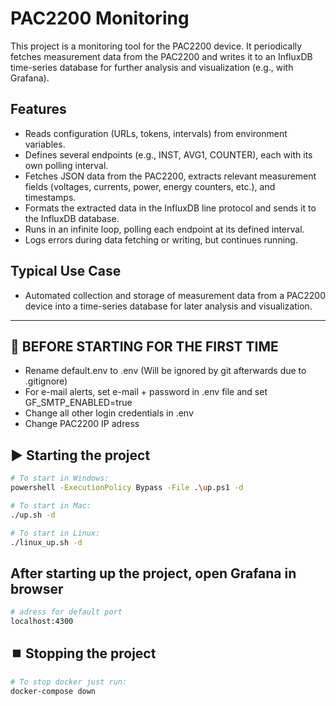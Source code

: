 # PAC2200 Monitoring

This project is a monitoring tool for the PAC2200 device. It periodically fetches measurement data from the PAC2200 and writes it to an InfluxDB time-series database for further analysis and visualization (e.g., with Grafana).

## Features

- Reads configuration (URLs, tokens, intervals) from environment variables.
- Defines several endpoints (e.g., INST, AVG1, COUNTER), each with its own polling interval.
- Fetches JSON data from the PAC2200, extracts relevant measurement fields (voltages, currents, power, energy counters, etc.), and timestamps.
- Formats the extracted data in the InfluxDB line protocol and sends it to the InfluxDB database.
- Runs in an infinite loop, polling each endpoint at its defined interval.
- Logs errors during data fetching or writing, but continues running.

## Typical Use Case

- Automated collection and storage of measurement data from a PAC2200 device into a time-series database for later analysis and visualization.

---

## 🚀 BEFORE STARTING FOR THE FIRST TIME

- Rename default.env to .env (Will be ignored by git afterwards due to .gitignore)
- For e-mail alerts, set e-mail + password in .env file and set GF_SMTP_ENABLED=true
- Change all other login credentials in .env
- Change PAC2200 IP adress

## ▶️ Starting the project

```bash
# To start in Windows:
powershell -ExecutionPolicy Bypass -File .\up.ps1 -d

# To start in Mac:
./up.sh -d

# To start in Linux:
./linux_up.sh -d
```

## After starting up the project, open Grafana in browser

```bash
# adress for default port
localhost:4300
```


## ⏹️ Stopping the project

```bash
# To stop docker just run:
docker-compose down
```
